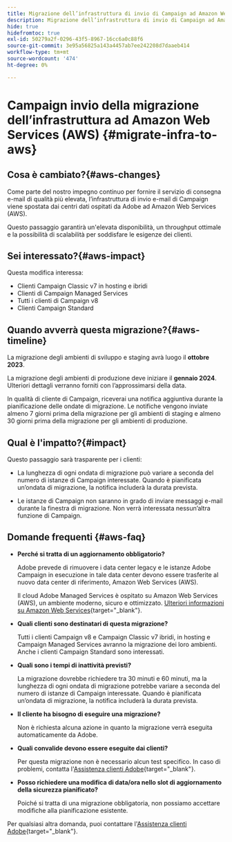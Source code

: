 ```yaml
---
title: Migrazione dell’infrastruttura di invio di Campaign ad Amazon Web Services (AWS)
description: Migrazione dell’infrastruttura di invio di Campaign ad Amazon Web Services (AWS)
hide: true
hidefromtoc: true
exl-id: 50279a2f-0296-43f5-8967-16cc6a0c88f6
source-git-commit: 3e95a56825a143a4457ab7ee242208d7daaeb414
workflow-type: tm+mt
source-wordcount: '474'
ht-degree: 0%

---
```


# Campaign invio della migrazione dell’infrastruttura ad Amazon Web Services (AWS) {#migrate-infra-to-aws}

## Cosa è cambiato?{#aws-changes}

Come parte del nostro impegno continuo per fornire il servizio di consegna e-mail di qualità più elevata, l’infrastruttura di invio e-mail di Campaign viene spostata dai centri dati ospitati da Adobe ad Amazon Web Services (AWS).

Questo passaggio garantirà un&#39;elevata disponibilità, un throughput ottimale e la possibilità di scalabilità per soddisfare le esigenze dei clienti.

## Sei interessato?{#aws-impact}

Questa modifica interessa:

* Clienti Campaign Classic v7 in hosting e ibridi
* Clienti di Campaign Managed Services
* Tutti i clienti di Campaign v8
* Clienti Campaign Standard

## Quando avverrà questa migrazione?{#aws-timeline}

La migrazione degli ambienti di sviluppo e staging avrà luogo il **ottobre 2023**.

La migrazione degli ambienti di produzione deve iniziare il **gennaio 2024**. Ulteriori dettagli verranno forniti con l’approssimarsi della data.

In qualità di cliente di Campaign, riceverai una notifica aggiuntiva durante la pianificazione delle ondate di migrazione. Le notifiche vengono inviate almeno 7 giorni prima della migrazione per gli ambienti di staging e almeno 30 giorni prima della migrazione per gli ambienti di produzione.

## Qual è l&#39;impatto?{#impact}

Questo passaggio sarà trasparente per i clienti:

* La lunghezza di ogni ondata di migrazione può variare a seconda del numero di istanze di Campaign interessate. Quando è pianificata un’ondata di migrazione, la notifica includerà la durata prevista.

* Le istanze di Campaign non saranno in grado di inviare messaggi e-mail durante la finestra di migrazione. Non verrà interessata nessun’altra funzione di Campaign.


## Domande frequenti {#aws-faq}

* **Perché si tratta di un aggiornamento obbligatorio?**

  Adobe prevede di rimuovere i data center legacy e le istanze Adobe Campaign in esecuzione in tale data center devono essere trasferite al nuovo data center di riferimento, Amazon Web Services (AWS).

  Il cloud Adobe Managed Services è ospitato su Amazon Web Services (AWS), un ambiente moderno, sicuro e ottimizzato. [Ulteriori informazioni su Amazon Web Services](https://aws.amazon.com/application-hosting/benefits/){target="_blank"}.

* **Quali clienti sono destinatari di questa migrazione?**

  Tutti i clienti Campaign v8 e Campaign Classic v7 ibridi, in hosting e Campaign Managed Services avranno la migrazione dei loro ambienti. Anche i clienti Campaign Standard sono interessati.

* **Quali sono i tempi di inattività previsti?**

  La migrazione dovrebbe richiedere tra 30 minuti e 60 minuti, ma la lunghezza di ogni ondata di migrazione potrebbe variare a seconda del numero di istanze di Campaign interessate. Quando è pianificata un’ondata di migrazione, la notifica includerà la durata prevista.

* **Il cliente ha bisogno di eseguire una migrazione?**

  Non è richiesta alcuna azione in quanto la migrazione verrà eseguita automaticamente da Adobe.

* **Quali convalide devono essere eseguite dai clienti?**

  Per questa migrazione non è necessario alcun test specifico. In caso di problemi, contatta l&#39;[Assistenza clienti Adobe](https://experienceleague.adobe.com/it?support-solution=Campaign#support){target="_blank"}.


* **Posso richiedere una modifica di data/ora nello slot di aggiornamento della sicurezza pianificato?**

  Poiché si tratta di una migrazione obbligatoria, non possiamo accettare modifiche alla pianificazione esistente.

Per qualsiasi altra domanda, puoi contattare l&#39;[Assistenza clienti Adobe](https://experienceleague.adobe.com/it?support-solution=Campaign#support){target="_blank"}.
